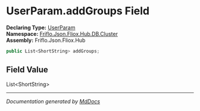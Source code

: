 ﻿<!--  
  <auto-generated>   
    The contents of this file were generated by a tool.  
    Changes to this file may be list if the file is regenerated  
  </auto-generated>   
-->

# UserParam.addGroups Field

**Declaring Type:** [UserParam](../index.md)  
**Namespace:** [Friflo.Json.Fliox.Hub.DB.Cluster](../../index.md)  
**Assembly:** Friflo.Json.Fliox.Hub

```csharp
public List<ShortString> addGroups;
```

## Field Value

List\<ShortString\>

___

*Documentation generated by [MdDocs](https://github.com/ap0llo/mddocs)*
